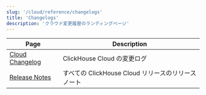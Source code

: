 ```yaml
---
slug: '/cloud/reference/changelogs'
title: 'Changelogs'
description: 'クラウド変更履歴のランディングページ'
---
```




| Page                                                          | Description                                     |
|---------------------------------------------------------------|-------------------------------------------------|
| [Cloud Changelog](/whats-new/cloud)                   | ClickHouse Cloud の変更ログ                  |
| [Release Notes](/cloud/reference/changelogs/release-notes) | すべての ClickHouse Cloud リリースのリリースノート |
